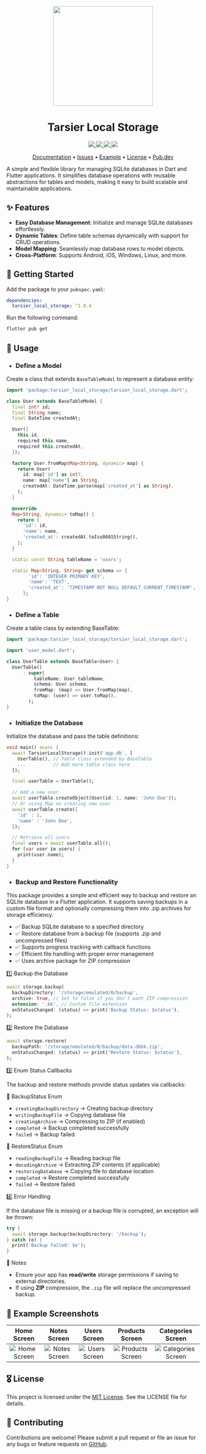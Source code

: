 
<p align="center">
  <a href="https://pub.dev/packages/tarsier_local_storage">
    <img height="260" src="https://raw.githubusercontent.com/marianz-bonfire/tarsier_local_storage/master/assets/logo.png">
  </a>
  <h1 align="center">Tarsier Local Storage</h1>
</p>

<p align="center">
  <a href="https://pub.dev/packages/tarsier_local_storage">
    <img src="https://img.shields.io/pub/v/tarsier_local_storage?label=pub.dev&labelColor=333940&logo=dart">
  </a>
  <a href="https://pub.dev/packages/tarsier_local_storage/score">
    <img src="https://img.shields.io/pub/points/tarsier_local_storage?color=2E8B57&label=pub%20points">
  </a>
  <a href="https://github.com/marianz-bonfire/tarsier_local_storage/actions/workflows/dart.yml">
    <img src="https://github.com/marianz-bonfire/tarsier_local_storage/actions/workflows/dart.yml/badge.svg">
  </a>
  <a href="https://tarsier-marianz.blogspot.com">
    <img src="https://img.shields.io/static/v1?label=website&message=tarsier-marianz&labelColor=135d34&logo=blogger&logoColor=white&color=fd3a13">
  </a>
</p>

<p align="center">
  <a href="https://pub.dev/documentation/tarsier_local_storage/latest/">Documentation</a> •
  <a href="https://github.com/marianz-bonfire/tarsier_local_storage/issues">Issues</a> •
  <a href="https://github.com/marianz-bonfire/tarsier_local_storage/tree/master/example">Example</a> •
  <a href="https://github.com/marianz-bonfire/tarsier_local_storage/blob/master/LICENSE">License</a> •
  <a href="https://pub.dev/packages/tarsier_local_storage">Pub.dev</a>
</p>


A simple and flexible library for managing SQLite databases in Dart and Flutter applications. It simplifies database operations with reusable abstractions for tables and models, making it easy to build scalable and maintainable applications.

## ✨ Features

- **Easy Database Management**: Initialize and manage SQLite databases effortlessly.
- **Dynamic Tables**: Define table schemas dynamically with support for CRUD operations.
- **Model Mapping**: Seamlessly map database rows to model objects.
- **Cross-Platform**: Supports Android, iOS, Windows, Linux, and more.

## 🚀 Getting Started

Add the package to your `pubspec.yaml`:
```yaml
dependencies:
  tarsier_local_storage: ^1.0.4
```
Run the following command:
```bash
flutter pub get
```


## 📒 Usage
- ### Define a Model
Create a class that extends `BaseTableModel` to represent a database entity:
```dart
import 'package:tarsier_local_storage/tarsier_local_storage.dart';

class User extends BaseTableModel {
  final int? id;
  final String name;
  final DateTime createdAt;

  User({
    this.id,
    required this.name,
    required this.createdAt,
  });

  factory User.fromMap(Map<String, dynamic> map) {
    return User(
      id: map['id'] as int?,
      name: map['name'] as String,
      createdAt: DateTime.parse(map['created_at'] as String),
    );
  }

  @override
  Map<String, dynamic> toMap() {
    return {
      'id': id,
      'name': name,
      'created_at': createdAt.toIso8601String(),
    };
  }

  static const String tableName = 'users';

  static Map<String, String> get schema => {
        'id': 'INTEGER PRIMARY KEY',
        'name': 'TEXT',
        'created_at': 'TIMESTAMP NOT NULL DEFAULT CURRENT_TIMESTAMP',
      };
}
```
- ### Define a Table
Create a table class by extending BaseTable:
```dart
import 'package:tarsier_local_storage/tarsier_local_storage.dart';

import 'user_model.dart';

class UserTable extends BaseTable<User> {
  UserTable()
      : super(
          tableName: User.tableName,
          schema: User.schema,
          fromMap: (map) => User.fromMap(map),
          toMap: (user) => user.toMap(),
        );
}
```
- ### Initialize the Database
Initialize the database and pass the table definitions:
```dart
void main() async {
  await TarsierLocalStorage().init('app.db', [
    UserTable(), // Table class extended by BaseTable
    ...          // Add more table class here
  ]);

  final userTable = UserTable();

  // Add a new user
  await userTable.createObject(User(id: 1, name: 'John Doe'));
  // Or using Map on creating new user
  await userTable.create({
    'id' : 1,
    'name' : 'John Doe',
  });

  // Retrieve all users
  final users = await userTable.all();
  for (var user in users) { 
    print(user.name);
  }
}
```

- ### Backup and Restore Functionality

This package provides a simple and efficient way to backup and restore an SQLite database in a Flutter application. It supports saving backups in a custom file format and optionally compressing them into .zip archives for storage efficiency.

  - ✅ Backup SQLite database to a specified directory
  - ✅ Restore database from a backup file (supports .zip and uncompressed files)
  - ✅ Supports progress tracking with callback functions
  - ✅ Efficient file handling with proper error management
  - ✅ Uses archive package for ZIP compression

1️⃣ Backup the Database
```dart
await storage.backup(
  backupDirectory: '/storage/emulated/0/backup',
  archive: true, // Set to false if you don't want ZIP compression
  extension: '.bk', // Custom file extension
  onStatusChanged: (status) => print('Backup Status: $status'),
);
```

2️⃣ Restore the Database

```dart
await storage.restore(
  backupPath: '/storage/emulated/0/backup/data.dbbk.zip',
  onStatusChanged: (status) => print('Restore Status: $status'),
);
```

3️⃣ Enum Status Callbacks

The backup and restore methods provide status updates via callbacks:

🔹 BackupStatus Enum

  - `creatingBackupDirectory` → Creating backup directory
  - `writingBackupFile` → Copying database file
  - `creatingArchive` → Compressing to ZIP (if enabled)
  - `completed` → Backup completed successfully
  - `failed` → Backup failed

🔹 RestoreStatus Enum

  - `readingBackupFile` → Reading backup file
  - `decodingArchive` → Extracting ZIP contents (if applicable)
  - `restoringDatabase` → Copying file to database location
  - `completed` → Restore completed successfully
  - `failed` → Restore failed

4️⃣ Error Handling

If the database file is missing or a backup file is corrupted, an exception will be thrown:
```dart
try {
  await storage.backup(backupDirectory: '/backup');
} catch (e) {
  print('Backup failed: $e');
}
```

📝 Notes

  - Ensure your app has **read/write** storage permissions if saving to external directories.
  - If using **ZIP** compression, the `.zip` file will replace the uncompressed backup.

## 📸 Example Screenshots

|       Home Screen         |          Notes Screen           |   Users Screen         |   Products  Screen         |   Categories Screen         |
| :------------------------: | :--------------------------------: | :--------------------------: | :--------------------------: | :--------------------------: |
| ![Home Screen][home-image] | ![Notes Screen][notes-image] | ![Users Screen][users-image] | ![Products Screen][products-image] | ![Categories Screen][categories-image] |

[home-image]: https://raw.githubusercontent.com/marianz-bonfire/tarsier_local_storage/master/assets/home.png
[notes-image]: https://raw.githubusercontent.com/marianz-bonfire/tarsier_local_storage/master/assets/notes.png
[users-image]: https://raw.githubusercontent.com/marianz-bonfire/tarsier_local_storage/master/assets/users.png
[products-image]: https://raw.githubusercontent.com/marianz-bonfire/tarsier_local_storage/master/assets/products.png
[categories-image]: https://raw.githubusercontent.com/marianz-bonfire/tarsier_local_storage/master/assets/categories.png



## 🎖️ License
This project is licensed under the [MIT License](https://mit-license.org/). See the LICENSE file for details.
## 🐞 Contributing
Contributions are welcome! Please submit a pull request or file an issue for any bugs or feature requests
on [GitHub](https://github.com/marianz-bonfire/tarsier_local_storage).